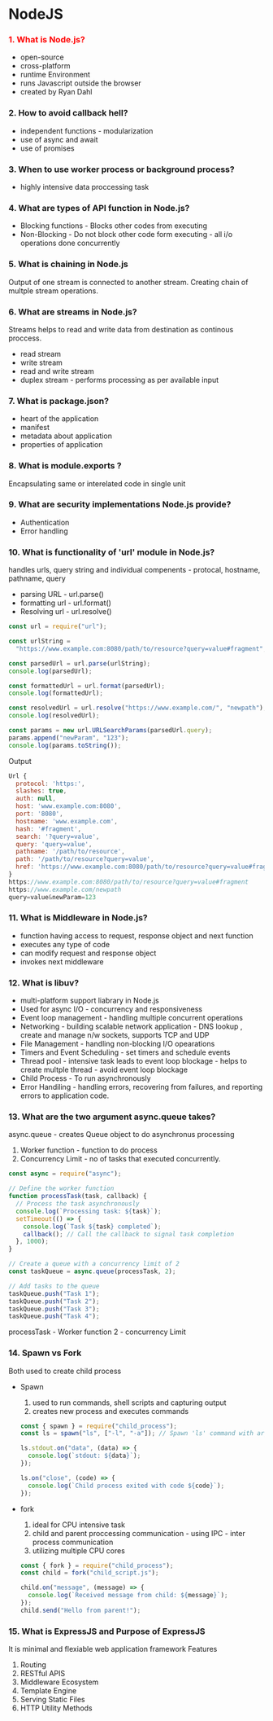 # NodeJS

### <span style="color: red;">1. What is Node.js?</span>

- open-source
- cross-platform
- runtime Environment
- runs Javascript outside the browser
- created by Ryan Dahl

### 2. How to avoid callback hell?

- independent functions - modularization
- use of async and await
- use of promises

### 3. When to use worker process or background process?

- highly intensive data proccessing task

### 4. What are types of API function in Node.js?

- Blocking functions - Blocks other codes from executing
- Non-Blocking - Do not block other code form executing - all i/o operations done concurrently

### 5. What is chaining in Node.js

Output of one stream is connected to another stream. Creating chain of multple stream operations.

### 6. What are streams in Node.js?

Streams helps to read and write data from destination as continous proccess.

- read stream
- write stream
- read and write stream
- duplex stream - performs processing as per available input

### 7. What is package.json?

- heart of the application
- manifest
- metadata about application
- properties of application

### 8. What is module.exports ?

Encapsulating same or interelated code in single unit

### 9. What are security implementations Node.js provide?

- Authentication
- Error handling

### 10. What is functionality of 'url' module in Node.js?

handles urls, query string and individual compenents - protocal, hostname, pathname, query

- parsing URL - url.parse()
- formatting url - url.format()
- Resolving url - url.resolve()

```js
const url = require("url");

const urlString =
  "https://www.example.com:8080/path/to/resource?query=value#fragment";

const parsedUrl = url.parse(urlString);
console.log(parsedUrl);

const formattedUrl = url.format(parsedUrl);
console.log(formattedUrl);

const resolvedUrl = url.resolve("https://www.example.com/", "newpath");
console.log(resolvedUrl);

const params = new url.URLSearchParams(parsedUrl.query);
params.append("newParam", "123");
console.log(params.toString());
```

Output

```js
Url {
  protocol: 'https:',
  slashes: true,
  auth: null,
  host: 'www.example.com:8080',
  port: '8080',
  hostname: 'www.example.com',
  hash: '#fragment',
  search: '?query=value',
  query: 'query=value',
  pathname: '/path/to/resource',
  path: '/path/to/resource?query=value',
  href: 'https://www.example.com:8080/path/to/resource?query=value#fragment'
}
https://www.example.com:8080/path/to/resource?query=value#fragment
https://www.example.com/newpath
query=value&newParam=123
```

### 11. What is Middleware in Node.js?

- function having access to request, response object and next function
- executes any type of code
- can modify request and response object
- invokes next middleware

### 12. What is libuv?

- multi-platform support liabrary in Node.js
- Used for async I/O - concurrency and responsiveness
- Event loop management - handling multiple concurrent operations
- Networking - building scalable network application - DNS lookup , create and manage n/w sockets, supports TCP and UDP
- File Management - handling non-blocking I/O opearations
- Timers and Event Scheduling - set timers and schedule events
- Thread pool - intensive task leads to event loop blockage - helps to create multple thread - avoid event loop blockage
- Child Process - To run asynchronously
- Error Handiling - handling errors, recovering from failures, and reporting errors to application code.

### 13. What are the two argument async.queue takes?

async.queue -
creates Queue object to do asynchronus processing

1. Worker function - function to do process
2. Concurrency Limit - no of tasks that executed concurrently.

```js
const async = require("async");

// Define the worker function
function processTask(task, callback) {
  // Process the task asynchronously
  console.log(`Processing task: ${task}`);
  setTimeout(() => {
    console.log(`Task ${task} completed`);
    callback(); // Call the callback to signal task completion
  }, 1000);
}

// Create a queue with a concurrency limit of 2
const taskQueue = async.queue(processTask, 2);

// Add tasks to the queue
taskQueue.push("Task 1");
taskQueue.push("Task 2");
taskQueue.push("Task 3");
taskQueue.push("Task 4");
```

processTask - Worker function
2 - concurrency Limit

### 14. Spawn vs Fork

Both used to create child process

- Spawn

  1. used to run commands, shell scripts and capturing output
  2. creates new process and executes commands

  ```js
  const { spawn } = require("child_process");
  const ls = spawn("ls", ["-l", "-a"]); // Spawn 'ls' command with arguments

  ls.stdout.on("data", (data) => {
    console.log(`stdout: ${data}`);
  });

  ls.on("close", (code) => {
    console.log(`Child process exited with code ${code}`);
  });
  ```

- fork

  1. ideal for CPU intensive task
  2. child and parent proccessing communication - using IPC - inter process communication
  3. utilizing multiple CPU cores

  ```js
  const { fork } = require("child_process");
  const child = fork("child_script.js");

  child.on("message", (message) => {
    console.log(`Received message from child: ${message}`);
  });
  child.send("Hello from parent!");
  ```

### 15. What is ExpressJS and Purpose of ExpressJS

It is minimal and flexiable web application framework
Features

1. Routing
2. RESTful APIS
3. Middleware Ecosystem
4. Template Engine
5. Serving Static Files
6. HTTP Utility Methods
